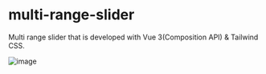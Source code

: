 # multi-range-slider

Multi range slider that is developed with Vue 3(Composition API) & Tailwind CSS.

![image](https://user-images.githubusercontent.com/40501852/184397631-7c159a4a-062c-4a73-a065-58a0595076ca.png)
